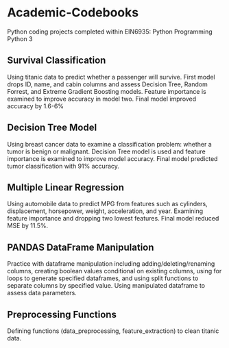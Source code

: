 # Academic-Codebooks
Python coding projects completed within EIN6935: Python Programming <br/>
Python 3

## Survival Classification
Using titanic data to predict whether a passenger will survive. First model drops ID, name, and cabin columns and assess Decision Tree, Random Forrest, and Extreme Gradient Boosting models. Feature importance is examined to improve accuracy in model two. Final model improved accuracy by 1.6-6%
## Decision Tree Model
Using breast cancer data to examine a classification problem: whether a tumor is benign or malignant. Decision Tree model is used and feature importance is examined to improve model accuracy. Final model predicted tumor classification with 91% accuracy.
## Multiple Linear Regression
Using automobile data to predict MPG from features such as cylinders, displacement, horsepower, weight, acceleration, and year. Examining feature importance and dropping two lowest features. Final model reduced MSE by 11.5%.
## PANDAS DataFrame Manipulation
Practice with dataframe manipulation including adding/deleting/renaming columns, creating boolean values conditional on existing columns, using for loops to generate specified dataframes, and using split functions to separate columns by specified value. Using manipulated dataframe to assess data parameters. 
## Preprocessing Functions
Defining functions (data_preprocessing, feature_extraction) to clean titanic data. 
